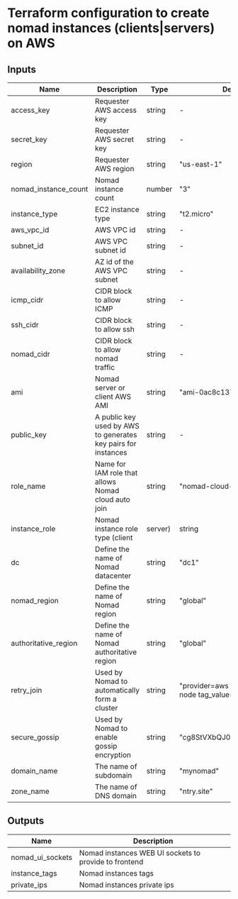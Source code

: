 # Terraform configuration to create nomad instances (clients|servers) on AWS

## Inputs

| Name  |	Description |	Type |  Default |	Required
| ----- | ----------- | ---- |  ------- | --------
| access_key | Requester AWS access key | string  | - | yes
| secret_key | Requester AWS secret key | string  | - | yes
| region | Requester AWS region | string  | "us-east-1" | no
| nomad_instance_count | Nomad instance count | number | "3" | no
| instance_type | EC2 instance type | string  | "t2.micro" | no
| aws_vpc_id | AWS VPC id | string | - | yes
| subnet_id | AWS VPC subnet id | string | - | yes
| availability_zone | AZ id of the AWS VPC subnet | string  | - | yes
| icmp_cidr | CIDR block to allow ICMP | string  | - | no
| ssh_cidr | CIDR block to allow ssh | string  | - | no
| nomad_cidr | CIDR block to allow nomad traffic | string  | - | no
| ami | Nomad server or client AWS AMI | string | "ami-0ac8c1373dae0f3e5" | no
| public_key | A public key used by AWS to generates key pairs for instances | string | - | yes
| role_name | Name for IAM role that allows Nomad cloud auto join | string  | "nomad-cloud-auto-join-aws" | no
| instance_role | Nomad instance role type (client|server) | string  | "server" | no
| dc | Define the name of Nomad datacenter | string  | "dc1" | no
| nomad_region | Define the name of Nomad region | string  | "global" | no
| authoritative_region | Define the name of Nomad authoritative region| string  | "global" | no
| retry_join | Used by Nomad to automatically form a cluster | string  | "provider=aws tag_key=nomad-node tag_value=server" | no
| secure_gossip | Used by Nomad to enable gossip encryption | string  | "cg8StVXbQJ0gPvMd9o7yrg==" | no
| domain_name | The name of subdomain | string  | "mynomad" | no
| zone_name | The name of DNS domain | string  | "ntry.site" | no


## Outputs

| Name  |	Description 
| ----- | ----------- 
| nomad_ui_sockets | Nomad instances WEB UI sockets to provide to frontend
| instance_tags  | Nomad instances tags
| private_ips  | Nomad instances private ips

